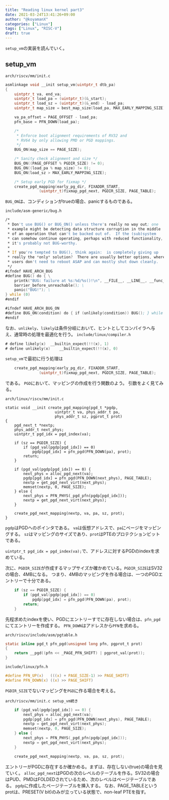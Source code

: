 ```yaml
---
title: "Reading linux kernel part3"
date: 2021-03-24T13:41:26+09:00
author: "@koyamanX"
categories: ["Linux"]
tags: ["Linux", "RISC-V"]
draft: true
---
```

`setup_vm`の実装を読んでいく。
<!--more-->

## setup\_vm
`arch/riscv/mm/init.c`
```c
asmlinkage void __init setup_vm(uintptr_t dtb_pa)
{
	uintptr_t va, end_va;
	uintptr_t load_pa = (uintptr_t)(&_start);
	uintptr_t load_sz = (uintptr_t)(&_end) - load_pa;
	uintptr_t map_size = best_map_size(load_pa, MAX_EARLY_MAPPING_SIZE);

	va_pa_offset = PAGE_OFFSET - load_pa;
	pfn_base = PFN_DOWN(load_pa);

	/*
	 * Enforce boot alignment requirements of RV32 and
	 * RV64 by only allowing PMD or PGD mappings.
	 */
	BUG_ON(map_size == PAGE_SIZE);

	/* Sanity check alignment and size */
	BUG_ON((PAGE_OFFSET % PGDIR_SIZE) != 0);
	BUG_ON((load_pa % map_size) != 0);
	BUG_ON(load_sz > MAX_EARLY_MAPPING_SIZE);

	/* Setup early PGD for fixmap */
	create_pgd_mapping(early_pg_dir, FIXADDR_START,
			   (uintptr_t)fixmap_pgd_next, PGDIR_SIZE, PAGE_TABLE);
```
`BUG_ON`は、コンディションがtrueの場合、panicするものである。

`include/asm-generic/bug.h`
```asm
/*
 * Don't use BUG() or BUG_ON() unless there's really no way out; one
 * example might be detecting data structure corruption in the middle
 * of an operation that can't be backed out of.  If the (sub)system
 * can somehow continue operating, perhaps with reduced functionality,
 * it's probably not BUG-worthy.
 *
 * If you're tempted to BUG(), think again:  is completely giving up
 * really the *only* solution?  There are usually better options, where
 * users don't need to reboot ASAP and can mostly shut down cleanly.
 */
#ifndef HAVE_ARCH_BUG
#define BUG() do { \
	printk("BUG: failure at %s:%d/%s()!\n", __FILE__, __LINE__, __func__); \
	barrier_before_unreachable(); \
	panic("BUG!"); \
} while (0)
#endif

#ifndef HAVE_ARCH_BUG_ON
#define BUG_ON(condition) do { if (unlikely(condition)) BUG(); } while (0)
#endif
```

なお、`unlikely`、`likely`は条件分岐において、ヒントとしてコンパイラへ与え、通常時の処理を最適化を行う。
`include/linux/compiler.h`
```asm
# define likely(x)	__builtin_expect(!!(x), 1)
# define unlikely(x)	__builtin_expect(!!(x), 0)
```

`setup_vm`で最初に行う処理は
```c
	create_pgd_mapping(early_pg_dir, FIXADDR_START,
			   (uintptr_t)fixmap_pgd_next, PGDIR_SIZE, PAGE_TABLE);
```
である。
`PGD`において、マッピングの作成を行う関数のよう。
引数をよく見てみる。

`arch/linux/riscv/mm/init.c`
```
static void __init create_pgd_mapping(pgd_t *pgdp,
				      uintptr_t va, phys_addr_t pa,
				      phys_addr_t sz, pgprot_t prot)
{
	pgd_next_t *nextp;
	phys_addr_t next_phys;
	uintptr_t pgd_idx = pgd_index(va);

	if (sz == PGDIR_SIZE) {
		if (pgd_val(pgdp[pgd_idx]) == 0)
			pgdp[pgd_idx] = pfn_pgd(PFN_DOWN(pa), prot);
		return;
	}

	if (pgd_val(pgdp[pgd_idx]) == 0) {
		next_phys = alloc_pgd_next(va);
		pgdp[pgd_idx] = pfn_pgd(PFN_DOWN(next_phys), PAGE_TABLE);
		nextp = get_pgd_next_virt(next_phys);
		memset(nextp, 0, PAGE_SIZE);
	} else {
		next_phys = PFN_PHYS(_pgd_pfn(pgdp[pgd_idx]));
		nextp = get_pgd_next_virt(next_phys);
	}

	create_pgd_next_mapping(nextp, va, pa, sz, prot);
}
```
`pgdp`はPGDへのポインタである。
`va`は仮想アドレスで、`pa`にページをマッピングする。
`sz`はマッピングのサイズであり、`prot`はPTEのプロテクションビットである。

`uintptr_t pgd_idx = pgd_index(va);`で、アドレスに対するPGDのindexを求めている。

次に、`PGDIR_SIZE`が作成するマップサイズか確かめている。`PGDIR_SIZE`はSV32の場合、4MBになる。
つまり、4MBのマッピングを作る場合は、一つのPGDエントリーで十分である。
```c
	if (sz == PGDIR_SIZE) {
		if (pgd_val(pgdp[pgd_idx]) == 0)
			pgdp[pgd_idx] = pfn_pgd(PFN_DOWN(pa), prot);
		return;
	}
```
先程求めたindexを使い、PGDにエントリーすでに存在しない場合は、`pfn_pgd`にてエントリーを作成する。
`PFN_DOWN`はアドレスから`PFN`を求める。

`arch/riscv/include/asm/pgtable.h`
```c
static inline pgd_t pfn_pgd(unsigned long pfn, pgprot_t prot)
{
	return __pgd((pfn << _PAGE_PFN_SHIFT) | pgprot_val(prot));
}
```

`include/linux/pfn.h`
```c
#define PFN_UP(x)	(((x) + PAGE_SIZE-1) >> PAGE_SHIFT)
#define PFN_DOWN(x)	((x) >> PAGE_SHIFT)
```

`PGDIR_SIZE`でないマッピングを`PGD`に作る場合を考える。

`arch/riscv/mm/init.c setup_vm続き`
```c
	if (pgd_val(pgdp[pgd_idx]) == 0) {
		next_phys = alloc_pgd_next(va);
		pgdp[pgd_idx] = pfn_pgd(PFN_DOWN(next_phys), PAGE_TABLE);
		nextp = get_pgd_next_virt(next_phys);
		memset(nextp, 0, PAGE_SIZE);
	} else {
		next_phys = PFN_PHYS(_pgd_pfn(pgdp[pgd_idx]));
		nextp = get_pgd_next_virt(next_phys);
	}

	create_pgd_next_mapping(nextp, va, pa, sz, prot);
```
エントリーがPGDに存在するか確かめる。まずは、存在しない(true)の場合を見ていく。
`alloc_pgd_next`はPGDの次のレベルのテーブルを作る。SV32の場合はPUD、PMDはFOLDEDされているため、次のレベルはページテーブルである。
`pgdp`に作成したページテーブルを挿入する。
なお、PAGE\_TABLEというprotは、PRESET(V bit)のみが立っている状態で、non-leaf PTEを指す。

